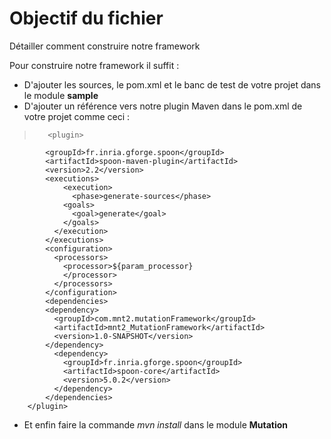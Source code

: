 # Objectif du fichier
Détailler comment construire notre framework

Pour construire notre framework il suffit :

* D'ajouter les sources, le pom.xml et le banc de test de votre projet dans le module **sample**
* D'ajouter un référence vers notre plugin Maven dans le pom.xml de votre projet comme ceci :

>        <plugin>
            <groupId>fr.inria.gforge.spoon</groupId>
            <artifactId>spoon-maven-plugin</artifactId>
            <version>2.2</version>
            <executions>
                <execution>
                  <phase>generate-sources</phase>
                <goals>
                  <goal>generate</goal>
                </goals>
              </execution>
            </executions>
            <configuration>
              <processors>
                <processor>${param_processor}
                </processor>
              </processors>
            </configuration>
            <dependencies>
            <dependency>
              <groupId>com.mnt2.mutationFramework</groupId>
              <artifactId>mnt2_MutationFramework</artifactId>
              <version>1.0-SNAPSHOT</version>
            </dependency>
              <dependency>
                <groupId>fr.inria.gforge.spoon</groupId>
                <artifactId>spoon-core</artifactId>
                <version>5.0.2</version>
              </dependency>
            </dependencies>
        </plugin>
        
* Et enfin faire la commande _mvn install_ dans le module **Mutation**
